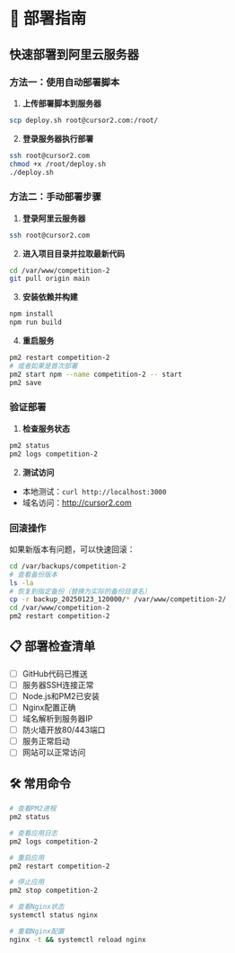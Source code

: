 # 🚀 部署指南

## 快速部署到阿里云服务器

### 方法一：使用自动部署脚本

1. **上传部署脚本到服务器**
```bash
scp deploy.sh root@cursor2.com:/root/
```

2. **登录服务器执行部署**
```bash
ssh root@cursor2.com
chmod +x /root/deploy.sh
./deploy.sh
```

### 方法二：手动部署步骤

1. **登录阿里云服务器**
```bash
ssh root@cursor2.com
```

2. **进入项目目录并拉取最新代码**
```bash
cd /var/www/competition-2
git pull origin main
```

3. **安装依赖并构建**
```bash
npm install
npm run build
```

4. **重启服务**
```bash
pm2 restart competition-2
# 或者如果是首次部署
pm2 start npm --name competition-2 -- start
pm2 save
```

### 验证部署

1. **检查服务状态**
```bash
pm2 status
pm2 logs competition-2
```

2. **测试访问**
- 本地测试：`curl http://localhost:3000`
- 域名访问：http://cursor2.com

### 回滚操作

如果新版本有问题，可以快速回滚：
```bash
cd /var/backups/competition-2
# 查看备份版本
ls -la
# 恢复到指定备份（替换为实际的备份目录名）
cp -r backup_20250123_120000/* /var/www/competition-2/
cd /var/www/competition-2
pm2 restart competition-2
```

## 📋 部署检查清单

- [ ] GitHub代码已推送
- [ ] 服务器SSH连接正常
- [ ] Node.js和PM2已安装
- [ ] Nginx配置正确
- [ ] 域名解析到服务器IP
- [ ] 防火墙开放80/443端口
- [ ] 服务正常启动
- [ ] 网站可以正常访问

## 🛠️ 常用命令

```bash
# 查看PM2进程
pm2 status

# 查看应用日志
pm2 logs competition-2

# 重启应用
pm2 restart competition-2

# 停止应用
pm2 stop competition-2

# 查看Nginx状态
systemctl status nginx

# 重载Nginx配置
nginx -t && systemctl reload nginx
```
